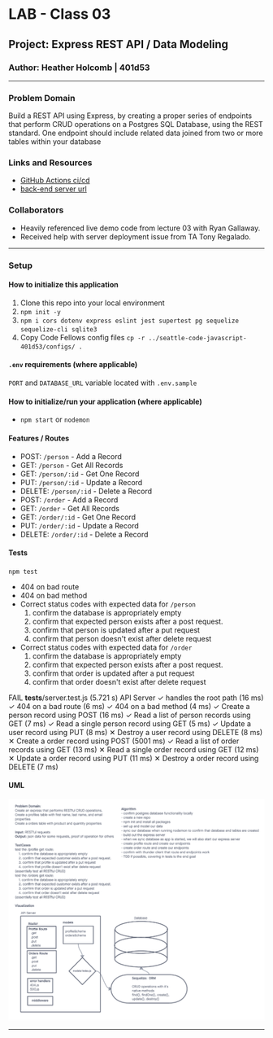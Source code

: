 # LAB - Class 03

## Project: Express REST API / Data Modeling

### Author: Heather Holcomb | 401d53

***

### Problem Domain

Build a REST API using Express, by creating a proper series of endpoints that perform CRUD operations on a Postgres SQL Database, using the REST standard. One endpoint should include related data joined from two or more tables within your database

### Links and Resources

- [GitHub Actions ci/cd](https://github.com/holcombheather/api-server/actions)
- [back-end server url](https://api-server-module-01.onrender.com)

### Collaborators

- Heavily referenced live demo code from lecture 03 with Ryan Gallaway.
- Received help with server deployment issue from TA Tony Regalado.

***

### Setup

#### How to initialize this application
1. Clone this repo into your local environment
2. `npm init -y`
3. `npm i cors dotenv express eslint jest supertest pg sequelize sequelize-cli sqlite3`
4. Copy Code Fellows config files `cp -r ../seattle-code-javascript-401d53/configs/ .`


#### `.env` requirements (where applicable)

`PORT` and `DATABASE_URL` variable located with `.env.sample`

#### How to initialize/run your application (where applicable)

- `npm start` or `nodemon`

#### Features / Routes


- POST: `/person` - Add a Record
- GET: `/person` - Get All Records
- GET: `/person/:id` - Get One Record
- PUT: `/person/:id` - Update a Record
- DELETE: `/person/:id` - Delete a Record
- POST: `/order` - Add a Record
- GET: `/order` - Get All Records
- GET: `/order/:id` - Get One Record
- PUT: `/order/:id` - Update a Record
- DELETE: `/order/:id` - Delete a Record

#### Tests

`npm test`
- 404 on bad route
- 404 on bad method
- Correct status codes with expected data for `/person`
    1. confirm the database is appropriately empty
	2. confirm that expected person exists after a post request.
	3. confirm that person is updated after a put request
	4. confirm that person doesn't exist after delete request
- Correct status codes with expected data for `/order`
    1. confirm the database is appropriately empty
	2. confirm that expected person exists after a post request.
	3. confirm that order is updated after a put request
	4. confirm that order doesn't exist after delete request

 FAIL  __tests__/server.test.js (5.721 s)
  API Server
    ✓ handles the root path (16 ms)
    ✓ 404 on a bad route (6 ms)
    ✓ 404 on a bad method (4 ms)
    ✓ Create a person record using POST (16 ms)
    ✓ Read a list of person records using GET (7 ms)
    ✓ Read a single person record using GET (5 ms)
    ✓ Update a user record using PUT (8 ms)
    ✕ Destroy a user record using DELETE (8 ms)
    ✕ Create a order record using POST (5001 ms)
    ✓ Read a list of order records using GET (13 ms)
    ✕ Read a single order record using GET (12 ms)
    ✕ Update a order record using PUT (11 ms)
    ✕ Destroy a order record using DELETE (7 ms)

#### UML

![UML Lab 03](assets/UML_lab03.png)

****
